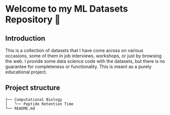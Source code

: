 # Welcome to my ML Datasets Repository 👋

## Introduction
This is a collection of datasets that I have come across on various occasions, some of them in job interviews, workshops, or just by browsing the web. I provide some data science code with the datasets, but there is no guarantee for completeness or functionality. This is meant as a purely educational project.






## Project structure
```
├── Computational Biology
│   └── Peptide Retention Time
└── README.md
```